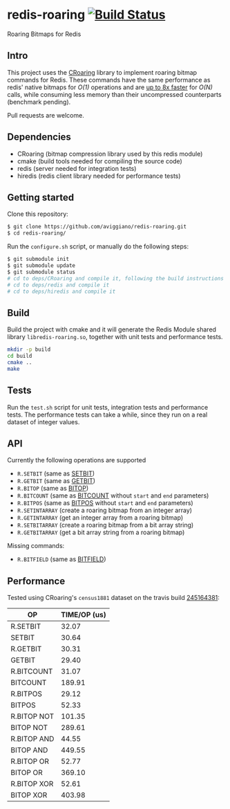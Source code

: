 redis-roaring [![Build Status](https://travis-ci.org/aviggiano/redis-roaring.svg?branch=master)](https://travis-ci.org/aviggiano/redis-roaring)
===========
Roaring Bitmaps for Redis

## Intro

This project uses the [CRoaring](https://github.com/RoaringBitmap/CRoaring) library to implement roaring bitmap commands for Redis.
These commands have the same performance as redis' native bitmaps for *O(1)* operations and are [up to 8x faster](#performance) for *O(N)*
calls, while consuming less memory than their uncompressed counterparts (benchmark pending).

Pull requests are welcome.

## Dependencies

- CRoaring (bitmap compression library used by this redis module)
- cmake (build tools needed for compiling the source code)
- redis (server needed for integration tests)
- hiredis (redis client library needed for performance tests)

## Getting started

Clone this repository:

```bash
$ git clone https://github.com/aviggiano/redis-roaring.git
$ cd redis-roaring/
```

Run the `configure.sh` script, or manually do the following steps:

```bash
$ git submodule init
$ git submodule update
$ git submodule status
# cd to deps/CRoaring and compile it, following the build instructions on their repository
# cd to deps/redis and compile it
# cd to deps/hiredis and compile it
```

## Build

Build the project with cmake and it will generate the Redis Module shared library `libredis-roaring.so`, together with unit tests and performance tests.

```bash
mkdir -p build
cd build
cmake ..
make
```

## Tests

Run the `test.sh` script for unit tests, integration tests and performance tests.
The performance tests can take a while, since they run on a real dataset of integer values.

## API

Currently the following operations are supported

- `R.SETBIT` (same as [SETBIT](https://redis.io/commands/setbit))
- `R.GETBIT` (same as [GETBIT](https://redis.io/commands/getbit))
- `R.BITOP` (same as [BITOP](https://redis.io/commands/bitop))
- `R.BITCOUNT` (same as [BITCOUNT](https://redis.io/commands/bitcount) without `start` and `end` parameters)
- `R.BITPOS` (same as [BITPOS](https://redis.io/commands/bitpos) without `start` and `end` parameters)
- `R.SETINTARRAY` (create a roaring bitmap from an integer array)
- `R.GETINTARRAY` (get an integer array from a roaring bitmap)
- `R.SETBITARRAY` (create a roaring bitmap from a bit array string)
- `R.GETBITARRAY` (get a bit array string from a roaring bitmap)

Missing commands:

- `R.BITFIELD` (same as [BITFIELD](https://redis.io/commands/bitfield))

## Performance

Tested using CRoaring's `census1881` dataset on the travis build [245164381](https://travis-ci.org/aviggiano/redis-roaring/builds/245164381):

|           OP | TIME/OP (us) |
| ------------ | ------------ |
|     R.SETBIT |        32.07 |
|       SETBIT |        30.64 |
|     R.GETBIT |        30.31 |
|       GETBIT |        29.40 |
|   R.BITCOUNT |        31.07 |
|     BITCOUNT |       189.91 |
|     R.BITPOS |        29.12 |
|       BITPOS |        52.33 |
|  R.BITOP NOT |       101.35 |
|    BITOP NOT |       289.61 |
|  R.BITOP AND |        44.55 |
|    BITOP AND |       449.55 |
|   R.BITOP OR |        52.77 |
|     BITOP OR |       369.10 |
|  R.BITOP XOR |        52.61 |
|    BITOP XOR |       403.98 |
